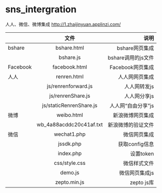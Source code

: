 # sns_intergration
人人、微信、微博集成
http://1.zhaijinyuan.applinzi.com/


||  文件   |	说明 |
| ---------- |:----------:| -----:|
| bshare	|  bshare.html |	bshare网页集成|
||	bshare.js	| bshare调用的js文件 |
|Facebook	| facebook.html |	Facebook网页集成 |
|人人 |	renren.html |	人人网网页集成 |
||	js/renrenforward.js |	人人网转发js |
||	js/renrenShare.js |	人人网分享js |
||	js/staticRenrenShare.js |	人人网“自由分享”js |
| 微博 |	weibo.html |	新浪微博网页集成 |
||	wb_4a88acddc20c41af.txt |	新浪微博的验证文件 |
|微信 |	wechat1.php |	微信网页集成 |
||	jssdk.php |	获取config信息 |
||	index.php |	设置token |
||	css/style.css |	微信样式文件 |
||	demo.js |	微信网页集成js |
||	zepto.min.js	|zepto js库|
